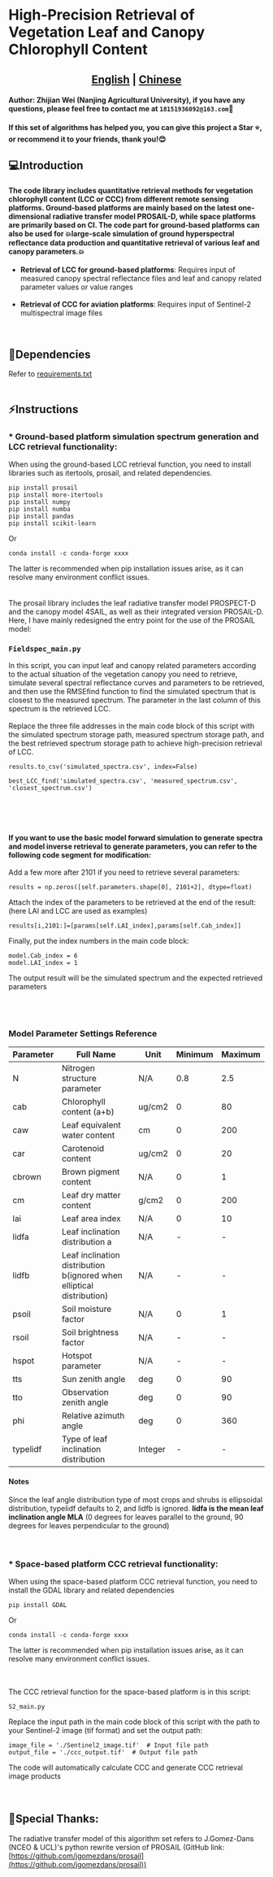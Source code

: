 

# High-Precision Retrieval of Vegetation Leaf and Canopy Chlorophyll Content
## <div align="center"><b><a href="https://github.com/ZhijianWei/RS/blob/main/CCC_Retrieval_WZJ/README.md">English</a> | <a href="https://github.com/ZhijianWei/RS/blob/main/CCC_Retrieval_WZJ/READMEzh.md">Chinese</a></b></div>


#### Author: Zhijian Wei (Nanjing Agricultural University), if you have any questions, please feel free to contact me at ``18151936092@163.com``📧
**If this set of algorithms has helped you, you can give this project a Star ⭐, or recommend it to your friends, thank you!😊**


## 💻Introduction
#### The code library includes quantitative retrieval methods for vegetation chlorophyll content (LCC or CCC) from different remote sensing platforms. Ground-based platforms are mainly based on the latest one-dimensional radiative transfer model PROSAIL-D, while space platforms are primarily based on CI. The code part for ground-based platforms can also be used for 💥large-scale simulation of ground hyperspectral reflectance data production and quantitative retrieval of various leaf and canopy parameters.💥

* **Retrieval of LCC for ground-based platforms**: Requires input of measured canopy spectral reflectance files and leaf and canopy related parameter values or value ranges
  <br><br>
 * **Retrieval of CCC for aviation platforms**: Requires input of Sentinel-2 multispectral image files
<br>

## 🔧Dependencies

Refer to [requirements.txt](requirements.txt)
<br>
<br>
## ⚡Instructions 

### * **Ground-based platform simulation spectrum generation and LCC retrieval functionality**:

When using the ground-based LCC retrieval function, you need to install libraries such as itertools, prosail, and related dependencies.

    pip install prosail
    pip install more-itertools
    pip install numpy
    pip install numba
    pip install pandas
    pip install scikit-learn

Or

    conda install -c conda-forge xxxx

The latter is recommended when pip installation issues arise, as it can resolve many environment conflict issues.<br><br><br>
The prosail library includes the leaf radiative transfer model PROSPECT-D and the canopy model 4SAIL, as well as their integrated version PROSAIL-D. Here, I have mainly redesigned the entry point for the use of the PROSAIL model:

### `Fieldspec_main.py`

In this script, you can input leaf and canopy related parameters according to the actual situation of the vegetation canopy you need to retrieve, simulate several spectral reflectance curves and parameters to be retrieved, and then use the RMSEfind function to find the simulated spectrum that is closest to the measured spectrum. The parameter in the last column of this spectrum is the retrieved LCC.<br><br>Replace the three file addresses in the main code block of this script with the simulated spectrum storage path, measured spectrum storage path, and the best retrieved spectrum storage path to achieve high-precision retrieval of LCC.

    results.to_csv('simulated_spectra.csv', index=False)

    best_LCC_find('simulated_spectra.csv', 'measured_spectrum.csv', 'closest_spectrum.csv')

<br><br><br><br>
**If you want to use the basic model forward simulation to generate spectra and model inverse retrieval to generate parameters, you can refer to the following code segment for modification:**
<br><br>
Add a few more after 2101 if you need to retrieve several parameters:

    results = np.zeros([self.parameters.shape[0], 2101+2], dtype=float) 

Attach the index of the parameters to be retrieved at the end of the result: (here LAI and LCC are used as examples)

    results[i,2101:]=[params[self.LAI_index],params[self.Cab_index]]

Finally, put the index numbers in the main code block:

    model.Cab_index = 6
    model.LAI_index = 1
The output result will be the simulated spectrum and the expected retrieved parameters<br><br><br><br>


### Model Parameter Settings Reference



| Parameter       | Full Name                | Unit      | Minimum | Maximum |
|----------|-------------------|---------|-----|-----|
| N        | Nitrogen structure parameter             | N/A     | 0.8 | 2.5 |
| cab      | Chlorophyll content (a+b)        | ug/cm2  | 0   | 80  |
| caw      | Leaf equivalent water content           | cm      | 0   | 200 |
| car      | Carotenoid content            | ug/cm2  | 0   | 20  |
| cbrown   | Brown pigment content             | N/A      | 0   | 1   |
| cm       | Leaf dry matter content           | g/cm2   | 0   | 200 |
| lai      | Leaf area index             | N/A     | 0   | 10  |
| lidfa    | Leaf inclination distribution a            | N/A     | -   | -   |
| lidfb    | Leaf inclination distribution b(ignored when elliptical distribution) | N/A     | -   | -   |
| psoil    | Soil moisture factor            | N/A     | 0   | 1   |
| rsoil    | Soil brightness factor            | N/A     | -   | -   |
| hspot    | Hotspot parameter              | N/A     | -   | -   |
| tts      | Sun zenith angle             | deg     | 0   | 90  |
| tto      | Observation zenith angle             | deg     | 0   | 90  |
| phi      | Relative azimuth angle             | deg     | 0   | 360 |
| typelidf | Type of leaf inclination distribution           | Integer | -   | -   |

#### Notes

Since the leaf angle distribution type of most crops and shrubs is ellipsoidal distribution, typelidf defaults to 2, and lidfb is ignored. **lidfa is the mean leaf inclination angle MLA** (0 degrees for leaves parallel to the ground, 90 degrees for leaves perpendicular to the ground)
<br><br><br>
### * **Space-based platform CCC retrieval functionality**:

When using the space-based platform CCC retrieval function, you need to install the GDAL library and related dependencies

    pip install GDAL

Or

    conda install -c conda-forge xxxx

The latter is recommended when pip installation issues arise, as it can resolve many environment conflict issues.<br><br><br>

The CCC retrieval function for the space-based platform is in this script:

    S2_main.py
Replace the input path in the main code block of this script with the path to your Sentinel-2 image (tif format) and set the output path:

    image_file = './Sentinel2_image.tif'  # Input file path
    output_file = './ccc_output.tif'  # Output file path

The code will automatically calculate CCC and generate CCC retrieval image products
<br><br><br>

## 🤗Special Thanks:<br>

The radiative transfer model of this algorithm set refers to J.Gomez-Dans (NCEO & UCL)'s python rewrite version of PROSAIL (GitHub link: [https://github.com/jgomezdans/prosail](https://github.com/jgomezdans/prosail))
